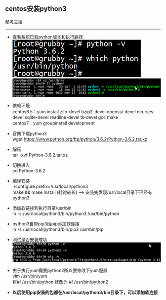 ## centos安装python3
[参考文档](http://www.cnblogs.com/JahanGu/p/7452527.html)
***
- 查看系统已有python版本和执行路径  
![](images/001.png)  
![](images/002.png)  

- 依赖环境    
centos6.5：yum install zlib-devel bzip2-devel openssl-devel ncurses-devel sqlite-devel readline-devel tk-devel gcc make  
centos7：yum groupinstall development  

- 官网下载python3  
wget https://www.python.org/ftp/python/3.6.2/Python-3.6.2.tar.xz  

- 解压  
tar -xvf Python-3.6.2.tar.xz

- 切换进入  
cd Python-3.6.2

- 编译安装  
./configure prefix=/usr/local/python3  
make && make install (耗时较长) --> 安装完发现/usr/local目录下已经有python3

- 添加软链接到执行目录/usr/bin  
ln -s /usr/local/python3/bin/python3 /usr/bin/python

- python3自带pip3给pip添加软连接  
ln -s /usr/local/python3/bin/pip3 /usr/bin/pip

- 测试是否安装成功  
![](images/003.png)

- 由于执行yum需要python2所以要修改下yum配置  
vim /usr/bin/yum  
将#! /usr/bin/python 修改为 #! /usr/bin/python2

- **以后使用pip安装的包都在/usr/local/python3/bin目录下，可以添加软连接**

